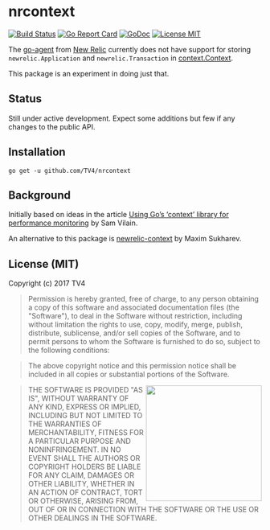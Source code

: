 # nrcontext


[![Build Status](https://travis-ci.org/TV4/nrcontext.svg?branch=master)](https://travis-ci.org/TV4/nrcontext)
[![Go Report Card](https://goreportcard.com/badge/github.com/TV4/nrcontext)](https://goreportcard.com/report/github.com/TV4/nrcontext)
[![GoDoc](https://img.shields.io/badge/godoc-reference-blue.svg?style=flat)](https://godoc.org/github.com/TV4/nrcontext)
[![License MIT](https://img.shields.io/badge/license-MIT-lightgrey.svg?style=flat)](https://github.com/TV4/nrcontext#license-mit)

The [go-agent](https://github.com/newrelic/go-agent) from [New Relic](https://newrelic.com/golang)
currently does not have support for storing `newrelic.Application` and `newrelic.Transaction`
in [context.Context](https://golang.org/pkg/context/#Context).

This package is an experiment in doing just that.

## Status

Still under active development. Expect some additions but few if any changes to the public API.

## Installation

    go get -u github.com/TV4/nrcontext

## Background

Initially based on ideas in the article [Using Go’s ‘context’ library for performance monitoring](https://medium.com/@gosamv/using-gos-context-library-for-performance-monitoring-aaf25dacb0fe) by Sam Vilain.

An alternative to this package is [newrelic-context](https://github.com/smacker/newrelic-context) by Maxim Sukharev.

## License (MIT)

Copyright (c) 2017 TV4

> Permission is hereby granted, free of charge, to any person obtaining
> a copy of this software and associated documentation files (the
> "Software"), to deal in the Software without restriction, including
> without limitation the rights to use, copy, modify, merge, publish,
> distribute, sublicense, and/or sell copies of the Software, and to
> permit persons to whom the Software is furnished to do so, subject to
> the following conditions:

> The above copyright notice and this permission notice shall be
> included in all copies or substantial portions of the Software.

<img src="https://data.gopher.se/gopher/viking-gopher.svg" align="right" width="230" height="230">

> THE SOFTWARE IS PROVIDED "AS IS", WITHOUT WARRANTY OF ANY KIND,
> EXPRESS OR IMPLIED, INCLUDING BUT NOT LIMITED TO THE WARRANTIES OF
> MERCHANTABILITY, FITNESS FOR A PARTICULAR PURPOSE AND
> NONINFRINGEMENT. IN NO EVENT SHALL THE AUTHORS OR COPYRIGHT HOLDERS BE
> LIABLE FOR ANY CLAIM, DAMAGES OR OTHER LIABILITY, WHETHER IN AN ACTION
> OF CONTRACT, TORT OR OTHERWISE, ARISING FROM, OUT OF OR IN CONNECTION
> WITH THE SOFTWARE OR THE USE OR OTHER DEALINGS IN THE SOFTWARE.
